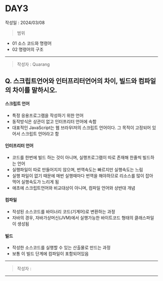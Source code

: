 # DAY3
작성일 : 2024/03/08

> 범위
- 01 소스 코드와 명령어
- 02 명령어의 구조

---

> 작성자 : Quarang

## Q. 스크립트언어와 인터프리터언어의 차이, 빌드와 컴파일의 차이를 말하시오.

#### 스크립트 언어
- 특정 응용프로그램을 작성하기 위한 언어
- 동작방식은 상관이 없고 인터프리터 언어에 속함
- 대표적인 JavaScript는 웹 브라우l저의 스크립트 언어이다. 그 목적이 고정되어 있어서 스크립트 언어라고 함

#### 인터프리터 언어
- 코드를 한번에 빌드 하는 것이 아니며, 실행프로그램이 따로 존재해 한줄씩 빌드하는 언어
- 실행파일이 따로 만들어지지 않으며, 번역속도는 빠르지만 실행속도는 느림
- 실행 파일이 없기 때문에 매번 실행때마다 번역을 해야하므로 리소스를 많이 잡아 먹어 실행속도가 느리게 됨
- 애초에 스크립트언어와 비교대상이 아니며, 컴파일 언어와 상반대 개념

#### 컴파일
- 작성된 소스코드를 바이너리 코드(기계어)로 변환하는 과정
- 자바의 경우, 자바가상머신(JVM)에서 실행가능한 바이트코드 형태의 클래스파일이 생성됨

#### 빌드
- 작성한 소스코드를 실행할 수 있는 산출물로 만드는 과정
- 보통 이 빌드 단계에 컴파일이 포함되어있음

---

> 작성자 : 

---
